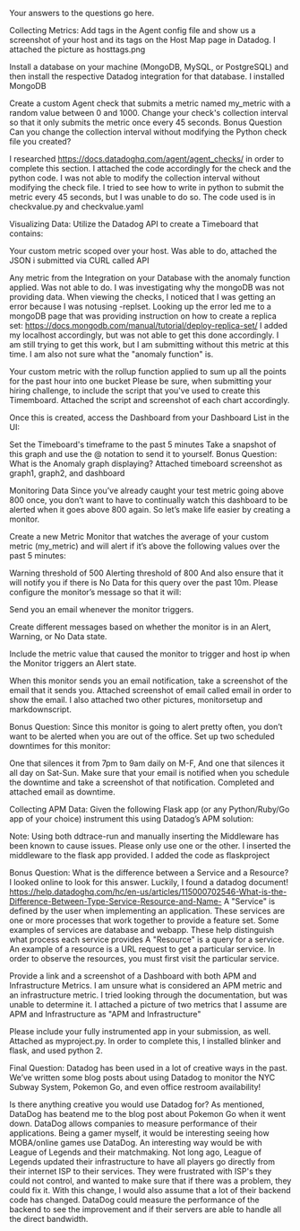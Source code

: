 Your answers to the questions go here.

Collecting Metrics:
Add tags in the Agent config file and show us a screenshot of your host and its tags on the Host Map page in Datadog.
  I attached the picture as hosttags.png

Install a database on your machine (MongoDB, MySQL, or PostgreSQL) and then install the respective Datadog integration for that database.
  I installed MongoDB

Create a custom Agent check that submits a metric named my_metric with a random value between 0 and 1000.
Change your check's collection interval so that it only submits the metric once every 45 seconds.
Bonus Question Can you change the collection interval without modifying the Python check file you created?

  I researched https://docs.datadoghq.com/agent/agent_checks/ in order to complete this section.  I attached the code accordingly for the check and the python code.  I was not able to modify the collection interval without modifying the check file.  I tried to see how to write in python to submit the metric every 45 seconds, but I was unable to do so.  The code used is in checkvalue.py and checkvalue.yaml

Visualizing Data:
Utilize the Datadog API to create a Timeboard that contains:

Your custom metric scoped over your host.
  Was able to do, attached the JSON i submitted via CURL called API

Any metric from the Integration on your Database with the anomaly function applied.
  Was not able to do.  I was investigating why the mongoDB was not providing data.  When viewing the checks, I noticed that I was getting an error because I was notusing -replset.  Looking up the error led me to a mongoDB page that was providing instruction on how to create a replica set:
https://docs.mongodb.com/manual/tutorial/deploy-replica-set/
I added my localhost accordingly, but was not able to get this done accordingly.  I am still trying to get this work, but I am submitting without this metric at this time.  I am also not sure what the "anomaly function" is.

Your custom metric with the rollup function applied to sum up all the points for the past hour into one bucket
Please be sure, when submitting your hiring challenge, to include the script that you've used to create this Timemboard.
  Attached the script and screenshot of each chart accordingly.


Once this is created, access the Dashboard from your Dashboard List in the UI:

Set the Timeboard's timeframe to the past 5 minutes
Take a snapshot of this graph and use the @ notation to send it to yourself.
Bonus Question: What is the Anomaly graph displaying?
  Attached timeboard screenshot as graph1, graph2, and dashboard

Monitoring Data
Since you’ve already caught your test metric going above 800 once, you don’t want to have to continually watch this dashboard to be alerted when it goes above 800 again. So let’s make life easier by creating a monitor.

Create a new Metric Monitor that watches the average of your custom metric (my_metric) and will alert if it’s above the following values over the past 5 minutes:

Warning threshold of 500
Alerting threshold of 800
And also ensure that it will notify you if there is No Data for this query over the past 10m.
Please configure the monitor’s message so that it will:

Send you an email whenever the monitor triggers.

Create different messages based on whether the monitor is in an Alert, Warning, or No Data state.

Include the metric value that caused the monitor to trigger and host ip when the Monitor triggers an Alert state.

When this monitor sends you an email notification, take a screenshot of the email that it sends you.
  Attached screenshot of email called email in order to show the email.  I also attached two other pictures, monitorsetup and markdownscript.

Bonus Question: Since this monitor is going to alert pretty often, you don’t want to be alerted when you are out of the office. Set up two scheduled downtimes for this monitor:

One that silences it from 7pm to 9am daily on M-F,
And one that silences it all day on Sat-Sun.
Make sure that your email is notified when you schedule the downtime and take a screenshot of that notification.
  Completed and attached email as downtime.

Collecting APM Data:
Given the following Flask app (or any Python/Ruby/Go app of your choice) instrument this using Datadog’s APM solution:

Note: Using both ddtrace-run and manually inserting the Middleware has been known to cause issues. Please only use one or the other.
  I inserted the middleware to the flask app provided.  I added the code as flaskproject
  
Bonus Question: What is the difference between a Service and a Resource?
  I looked online to look for this answer.  Luckily, I found a datadog document! https://help.datadoghq.com/hc/en-us/articles/115000702546-What-is-the-Difference-Between-Type-Service-Resource-and-Name-
  A "Service" is defined by the user when implementing an application.  These services are one or more processes that work together to provide a feature set.  Some examples of services are database and webapp.  These help distinguish what process each service provides
  A "Resource" is a query for a service. An example of a resource is a URL request to get a particular service.  In order to observe the resources, you must first visit the particular service.

Provide a link and a screenshot of a Dashboard with both APM and Infrastructure Metrics.
  I am unsure what is considered an APM metric and an infrastructure metric.  I tried looking through the documentation, but was unable to determine it. I attached a picture of two metrics that I assume are APM and Infrastructure as "APM and Infrastructure"

Please include your fully instrumented app in your submission, as well.
  Attached as myproject.py.  In order to complete this, I installed blinker and flask, and used python 2.
  
Final Question:
Datadog has been used in a lot of creative ways in the past. We’ve written some blog posts about using Datadog to monitor the NYC Subway System, Pokemon Go, and even office restroom availability!

Is there anything creative you would use Datadog for?
  As mentioned, DataDog has beatend me to the blog post about Pokemon Go when it went down.  DataDog allows companies to measure performance of their applications.  Being a gamer myself, it would be interesting seeing how MOBA/online games use DataDog.  An interesting way would be with League of Legends and their matchmaking.  Not long ago, League of Legends updated their infrastructure to have all players go directly from their internet ISP to their services.  They were frustrated with ISP's they could not control, and wanted to make sure that if there was a problem, they could fix it.  With this change, I would also assume that a lot of their backend code has changed.  DataDog could measure the performance of the backend to see the improvement and if their servers are able to handle all the direct bandwidth.
